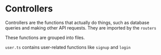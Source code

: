 # Controllers

Controllers are the functions that actually do things, such as database queries and making other API requests. They are imported by the `routers`

These functions are grouped into files.

`user.ts` contains user-related functions like `signup` and `login`

